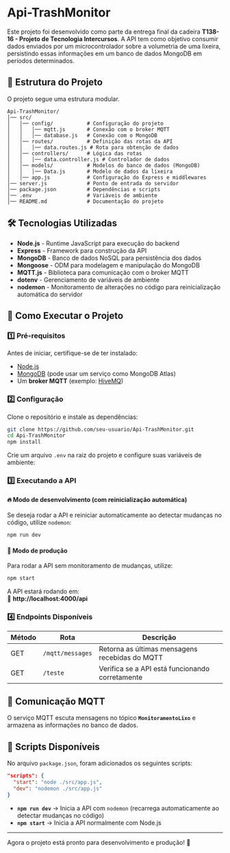 # Api-TrashMonitor

Este projeto foi desenvolvido como parte da entrega final da cadeira **T138-16 - Projeto de Tecnologia Intercursos**. A API tem como objetivo consumir dados enviados por um microcontrolador sobre a volumetria de uma lixeira, persistindo essas informações em um banco de dados MongoDB em períodos determinados.

## 📁 Estrutura do Projeto

O projeto segue uma estrutura modular.

```
Api-TrashMonitor/
│── src/
│   │── config/           # Configuração do projeto
│   │   │── mqtt.js       # Conexão com o broker MQTT
│   │   │── database.js   # Conexão com o MongoDB
│   │── routes/           # Definição das rotas da API
│   │   │── data.routes.js # Rota para obtenção de dados
│   │── controllers/      # Lógica das rotas
│   │   │── data.controller.js # Controlador de dados
│   │── models/           # Modelos do banco de dados (MongoDB)
│   │   │── Data.js       # Modelo de dados da lixeira
│   │── app.js            # Configuração do Express e middlewares
│── server.js             # Ponto de entrada do servidor
│── package.json          # Dependências e scripts
│── .env                  # Variáveis de ambiente
│── README.md             # Documentação do projeto
```

## 🛠️ Tecnologias Utilizadas

- **Node.js** - Runtime JavaScript para execução do backend
- **Express** - Framework para construção da API
- **MongoDB** - Banco de dados NoSQL para persistência dos dados
- **Mongoose** - ODM para modelagem e manipulação do MongoDB
- **MQTT.js** - Biblioteca para comunicação com o broker MQTT
- **dotenv** - Gerenciamento de variáveis de ambiente
- **nodemon** - Monitoramento de alterações no código para reinicialização automática do servidor

## 🚀 Como Executar o Projeto

### 1️⃣ **Pré-requisitos**
Antes de iniciar, certifique-se de ter instalado:
- [Node.js](https://nodejs.org/)
- [MongoDB](https://www.mongodb.com/try/download/community) (pode usar um serviço como MongoDB Atlas)
- Um **broker MQTT** (exemplo: [HiveMQ](https://www.hivemq.com/mqtt/public-mqtt-broker/))

### 2️⃣ **Configuração**
Clone o repositório e instale as dependências:

```sh
git clone https://github.com/seu-usuario/Api-TrashMonitor.git
cd Api-TrashMonitor
npm install
```

Crie um arquivo `.env` na raiz do projeto e configure suas variáveis de ambiente:


### 3️⃣ **Executando a API**

#### 🔥 Modo de desenvolvimento (com reinicialização automática)
Se deseja rodar a API e reiniciar automaticamente ao detectar mudanças no código, utilize `nodemon`:

```sh
npm run dev
```

#### 🚀 Modo de produção
Para rodar a API sem monitoramento de mudanças, utilize:

```sh
npm start
```

A API estará rodando em:  
📌 **http://localhost:4000/api**

### 4️⃣ **Endpoints Disponíveis**
| Método | Rota             | Descrição |
|--------|-----------------|-----------|
| GET    | `/mqtt/messages` | Retorna as últimas mensagens recebidas do MQTT |
| GET    | `/teste`         | Verifica se a API está funcionando corretamente |

## 📡 Comunicação MQTT
O serviço MQTT escuta mensagens no tópico **`MonitoramentoLixo`** e armazena as informações no banco de dados.

## 📜 Scripts Disponíveis
No arquivo `package.json`, foram adicionados os seguintes scripts:

```json
"scripts": {
  "start": "node ./src/app.js",
  "dev": "nodemon ./src/app.js"
}
```

- **`npm run dev`** → Inicia a API com `nodemon` (recarrega automaticamente ao detectar mudanças no código)
- **`npm start`** → Inicia a API normalmente com Node.js

---

Agora o projeto está pronto para desenvolvimento e produção! 🚀

